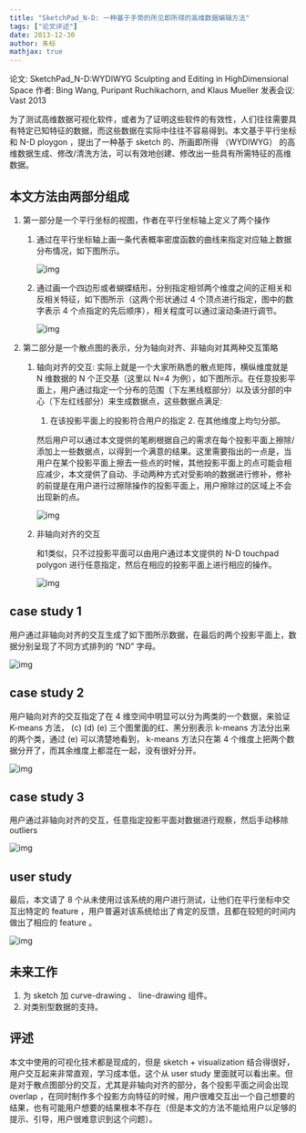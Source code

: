 ```yaml
---
title: "SketchPad_N-D: 一种基于手势的所见即所得的高维数据编辑方法"
tags: ["论文评述"]
date: 2013-12-30
author: 朱标
mathjax: true
---
```




论文: SketchPad_N-D:WYDIWYG Sculpting and Editing in HighDimensional Space
作者: Bing Wang, Puripant Ruchikachorn, and Klaus Mueller
发表会议: Vast 2013



为了测试高维数据可视化软件，或者为了证明这些软件的有效性，人们往往需要具有特定已知特征的数据，而这些数据在实际中往往不容易得到。本文基于平行坐标和 N-D ploygon ，提出了一种基于 sketch 的、所画即所得 （WYDIWYG） 的高维数据生成、修改/清洗方法，可以有效地创建、修改出一些具有所需特征的高维数据。



## 本文方法由两部分组成

1. 第一部分是一个平行坐标的视图，作者在平行坐标轴上定义了两个操作

    1. 通过在平行坐标轴上画一条代表概率密度函数的曲线来指定对应轴上数据分布情况，如下图所示。

       

       ![img](http://www.cad.zju.edu.cn/home/vagblog/wp-content/uploads/2013/12/%E5%9B%BE%E7%89%871.png)

       

    2. 通过画一个四边形或者蝴蝶结形，分别指定相邻两个维度之间的正相关和反相关特征，如下图所示（这两个形状通过 4 个顶点进行指定，图中的数字表示 4 个点指定的先后顺序），相关程度可以通过滚动条进行调节。

       

       ![img](http://www.cad.zju.edu.cn/home/vagblog/wp-content/uploads/2013/12/%E6%97%A0%E6%A0%87%E9%A2%98.png)

       

2. 第二部分是一个散点图的表示，分为轴向对齐、非轴向对其两种交互策略

    1. 轴向对齐的交互: 实际上就是一个大家所熟悉的散点矩阵，横纵维度就是 N 维数据的 N 个正交基（这里以 N=4 为例），如下图所示。在任意投影平面上，用户通过指定一个分布的范围（下左黑线框部分）以及该分部的中心（下左红线部分）来生成数据点，这些数据点满足:

       	1. 在该投影平面上的投影符合用户的指定
        	2. 在其他维度上均匀分部。

       然后用户可以通过本文提供的笔刷根据自己的需求在每个投影平面上擦除/添加上一些数据点，以得到一个满意的结果。这里需要指出的一点是，当用户在某个投影平面上擦去一些点的时候，其他投影平面上的点可能会相应减少，本文提供了自动、手动两种方式对受影响的数据进行修补，修补的前提是在用户进行过擦除操作的投影平面上，用户擦除过的区域上不会出现新的点。

       ![img](http://www.cad.zju.edu.cn/home/vagblog/wp-content/uploads/2013/12/%E6%97%A0%E6%A0%87%E9%A2%982.png)

   	2. 非轴向对齐的交互

       和1类似，只不过投影平面可以由用户通过本文提供的 N-D touchpad polygon 进行任意指定，然后在相应的投影平面上进行相应的操作。

       

       ![img](http://www.cad.zju.edu.cn/home/vagblog/wp-content/uploads/2013/12/%E6%97%A0%E6%A0%87%E9%A2%983.png)



## case study 1

用户通过非轴向对齐的交互生成了如下图所示数据，在最后的两个投影平面上，数据分别呈现了不同方式排列的 “ND” 字母。



![img](http://www.cad.zju.edu.cn/home/vagblog/wp-content/uploads/2013/12/%E6%97%A0%E6%A0%87%E9%A2%985.png)



## case study 2

用户轴向对齐的交互指定了在 4 维空间中明显可以分为两类的一个数据，来验证 K-means 方法， (c) (d) (e) 三个图里面的红、黑分别表示 k-means 方法分出来的两个类，通过 (e) 可以清楚地看到， k-means 方法只在第 4 个维度上把两个数据分开了，而其余维度上都混在一起，没有很好分开。



![img](http://www.cad.zju.edu.cn/home/vagblog/wp-content/uploads/2013/12/%E6%97%A0%E6%A0%87%E9%A2%984.png)



## case study 3

用户通过非轴向对齐的交互，任意指定投影平面对数据进行观察，然后手动移除 outliers



![img](http://www.cad.zju.edu.cn/home/vagblog/wp-content/uploads/2013/12/%E6%97%A0%E6%A0%87%E9%A2%986.png)



## user study

最后，本文请了 8 个从未使用过该系统的用户进行测试，让他们在平行坐标中交互出特定的 feature ，用户普遍对该系统给出了肯定的反馈，且都在较短的时间内做出了相应的 feature 。



![img](http://www.cad.zju.edu.cn/home/vagblog/wp-content/uploads/2013/12/%E6%97%A0%E6%A0%87%E9%A2%987.png)



## 未来工作

1. 为 sketch 加 curve-drawing 、 line-drawing 组件。
2. 对类别型数据的支持。



## 评述

本文中使用的可视化技术都是现成的，但是 sketch + visualization 结合得很好，用户交互起来非常直观，学习成本低，这个从 user study 里面就可以看出来。但是对于散点图部分的交互，尤其是非轴向对齐的部分，各个投影平面之间会出现 overlap ，在同时制作多个投影方向特征的时候，用户很难交互出一个自己想要的结果，也有可能用户想要的结果根本不存在（但是本文的方法不能给用户以足够的提示、引导，用户很难意识到这个问题）。























